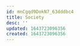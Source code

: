 ```yaml
---
id: mnCgqd9DokN7_63dddbc4
title: Society
desc: ''
updated: 1643723096356
created: 1643723096356
---
```


